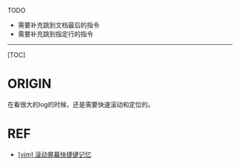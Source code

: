 TODO

* 需要补充跳到文档最后的指令
* 需要补充跳到指定行的指令

---

[TOC]

# ORIGIN

在看很大的log的时候，还是需要快速滚动和定位的。









# REF

* [[vim] 滚动屏幕快捷键记忆](https://blog.csdn.net/weixin_36210698/article/details/72874465)